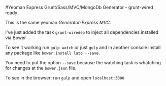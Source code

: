 #Yeoman Express Grunt/Sass/MVC/MongoDb Generator - grunt-wired ready

This is the same yeoman *Generator-Express MVC*.

I've just added the task `grunt-wiredep` to inject all dependencies installed via Bower

To see it working run `gulp watch` or just `gulp` and in another console install any package like `bower install lato --save`.

You need to put the option `--save` because the watching task is whatching for changes at the `bower.json` file.

To see in the browser: run `gulp` and open `localhost:3000`